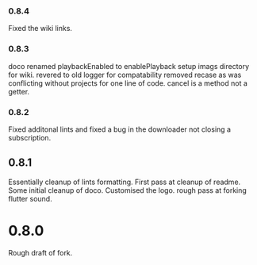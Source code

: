 ### 0.8.4
Fixed the wiki links.

### 0.8.3
doco
renamed playbackEnabled to enablePlayback
setup imags directory for wiki.
revered to old logger for compatability
removed recase as was conflicting without projects for one line of code.
cancel is a method not a getter.

### 0.8.2
Fixed additonal lints and fixed a bug in the downloader not closing a subscription.

## 0.8.1 
Essentially cleanup of lints formatting. 
First pass at cleanup of readme.
Some initial cleanup of doco.
Customised the logo.
rough pass at forking flutter sound.

# 0.8.0
Rough draft of fork.

